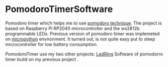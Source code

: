 # PomodoroTimerSoftware


Pomodoro timer which helps me to use [pomodoro technique](https://en.wikipedia.org/wiki/Pomodoro_Technique).
The project is based on Raspberry Pi RP2040 microcontroller and the ws2812b programmable LEDs.
Previous version of pomodoro timer was implemeted on [micropython](https://micropython.org/) environment. 
It turned out, is not quite easy put to sleep microcontroller for low battery consumption.

PomodoroTimer use my two other projects: [LedRing](https://github.com/MiCyg/LedRing) 
Software of pomodorro timer build on my previous project . 